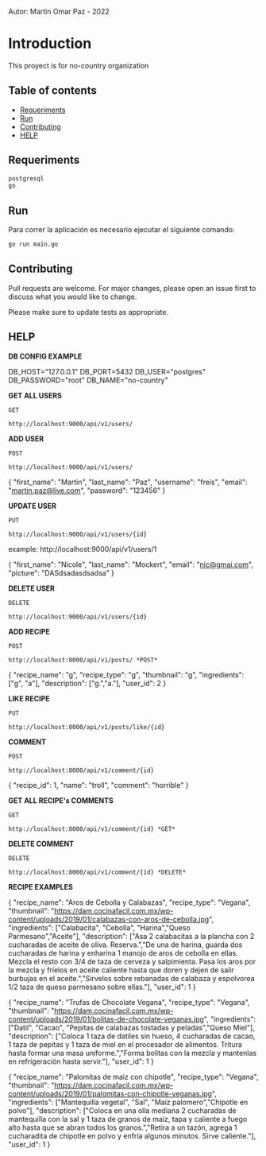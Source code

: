 Autor: Martin Omar Paz - 2022
# Introduction
This proyect is for no-country organization

## Table of contents
* [Requeriments](#requeriments)
* [Run](#run)
* [Contributing](#contribution)
* [HELP](#help)

## Requeriments
```sh
postgresql
go
```

## Run
Para correr la aplicación es necesario ejecutar el siguiente comando:
```sh
go run main.go
```
## Contributing
Pull requests are welcome. For major changes, please open an issue first to discuss what you would like to change.

Please make sure to update tests as appropriate.

## HELP

**DB CONFIG EXAMPLE**

DB_HOST="127.0.0.1"
DB_PORT=5432
DB_USER="postgres"
DB_PASSWORD="root"
DB_NAME="no-country"

**GET ALL USERS**

`GET`
```
http://localhost:9000/api/v1/users/ 
```

**ADD USER**

`POST`
```
http://localhost:9000/api/v1/users/ 
```

{
    "first_name": "Martin",
    "last_name": "Paz",
    "username": "freis",
    "email": "martin.paz@live.com",
    "password": "123456"
}

**UPDATE USER**

`PUT`
```
http://localhost:9000/api/v1/users/{id} 
```
example: http://localhost:9000/api/v1/users/1

{
    "first_name": "Nicole",
    "last_name": "Mockert",
    "email": "nic@gmai.com",
    "picture": "DASdsadasdsadsa"
}

**DELETE USER**

`DELETE`
```
http://localhost:9000/api/v1/users/{id}
```

**ADD RECIPE**

`POST`
```
http://localhost:8000/api/v1/posts/ *POST*
```


{
    "recipe_name": "g",
    "recipe_type": "g",
    "thumbnail": "g",
    "ingredients": ["g", "a"],
    "description": ["g.","a."],
    "user_id": 2
}


**LIKE RECIPE**

`PUT`
```
http://localhost:8000/api/v1/posts/like/{id}
```

**COMMENT**

`POST`
```
http://localhost:8000/api/v1/comment/{id}
```

{
    "recipe_id": 1,
    "name": "troll",
    "comment": "horrible"
}

**GET ALL RECIPE's COMMENTS**

`GET`
```
http://localhost:8000/api/v1/comment/{id} *GET*
```

**DELETE COMMENT**

`DELETE`
```
http://localhost:8000/api/v1/comment/{id} *DELETE*
```

**RECIPE EXAMPLES**

{
    "recipe_name": "Aros de Cebolla y Calabazas",
    "recipe_type": "Vegana",
    "thumbnail": "https://dam.cocinafacil.com.mx/wp-content/uploads/2019/01/calabazas-con-aros-de-cebolla.jpg",
    "ingredients": ["Calabacita", "Cebolla", "Harina","Queso Parmesano","Aceite"],
    "description": ["Asa 2 calabacitas a la plancha con 2 cucharadas de aceite de oliva. Reserva.","De una de harina, guarda dos cucharadas de harina y enharina 1 manojo de aros de cebolla en ellas. Mezcla el resto con 3/4 de taza de cerveza y salpimienta. Pasa los aros por la mezcla y fríelos en aceite caliente hasta que doren y dejen de salir burbujas en el aceite.","Sírvelos sobre rebanadas de calabaza y espolvorea 1/2 taza de queso parmesano sobre ellas."],
    "user_id": 1
}

{
    "recipe_name": "Trufas de Chocolate Vegana",
    "recipe_type": "Vegana",
    "thumbnail": "https://dam.cocinafacil.com.mx/wp-content/uploads/2019/01/bolitas-de-chocolate-veganas.jpg",
    "ingredients": ["Datil", "Cacao", "Pepitas de calabazas tostadas y peladas","Queso Miel"],
    "description": ["Coloca 1 taza de datiles sin hueso, 4 cucharadas de cacao, 1 taza de pepitas y 1 taza de miel en el procesador de alimentos. Tritura hasta formar una masa uniforme.","Forma bolitas con la mezcla y mantenlas en refrigeración hasta servir."],
    "user_id": 1
}

{
    "recipe_name": "Palomitas de maiz con chipotle",
    "recipe_type": "Vegana",
    "thumbnail": "https://dam.cocinafacil.com.mx/wp-content/uploads/2019/01/palomitas-con-chipotle-veganas.jpg",
    "ingredients": ["Mantequilla vegetal", "Sal", "Maiz palomero","Chipotle en polvo"],
    "description": ["Coloca en una olla mediana 2 cucharadas de mantequilla con la sal y 1 taza de granos de maíz, tapa y caliente a fuego alto hasta que se abran todos los granos.","Retira a un tazón, agrega 1 cucharadita de chipotle en polvo y enfría algunos minutos. Sirve caliente."],
    "user_id": 1
}




